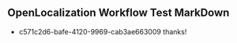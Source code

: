 ## OpenLocalization Workflow Test MarkDown
* c571c2d6-bafe-4120-9969-cab3ae663009 thanks!

<!--HONumber=Jul16_HO3-->


